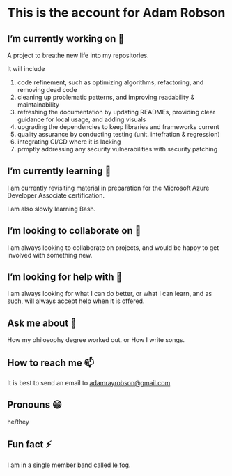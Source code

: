 # This is the account for Adam Robson

## I’m currently working on 🔭

A project to breathe new life into my repositories.

It will include 
1. code refinement, such as optimizing algorithms, refactoring, and removing dead code
2. cleaning up problematic patterns, and improving readability & maintainability
3. refreshing the documentation by updating READMEs, providing clear guidance for local usage, and adding visuals
4. upgrading the dependencies to keep libraries and frameworks current
5. quality assurance by conducting testing (unit. intefration & regression)
6. integrating CI/CD where it is lacking
7. prmptly addressing any security vulnerabilities with security patching

## I’m currently learning 🌱 

I am currently revisiting material in preparation for the Microsoft Azure Developer Associate certification.

I am also slowly learning Bash.

## I’m looking to collaborate on 👯

I am always looking to collaborate on projects, and would be happy to get involved with something new.

## I’m looking for help with 🤔

I am always looking for what I can do better, or what I can learn, and as such, will always accept help when it is offered.

## Ask me about 💬

How my philosophy degree worked out.
or
How I write songs.

## How to reach me 📫

It is best to send an email to adamrayrobson@gmail.com

## Pronouns 😄

he/they

## Fun fact ⚡

I am in a single member band called [le fog](https://spoti.fi/3QNqMuE).
	
